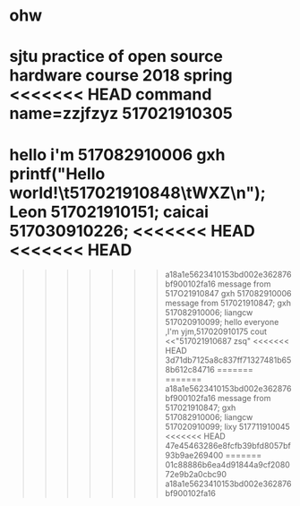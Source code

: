 # ohw
sjtu practice of open source hardware course 2018 spring
<<<<<<< HEAD
command
name=zzjfzyz
517021910305
=======
hello  i'm 517082910006 gxh
printf("Hello world!\t517021910848\tWXZ\n");
Leon 517021910151;
caicai 517030910226;
<<<<<<< HEAD
<<<<<<< HEAD
=======
>>>>>>> a18a1e5623410153bd002e362876bf900102fa16
message from 517O21910847
gxh 517082910006
message from 517021910847;
gxh 517082910006;
liangcw 517020910099;
hello everyone ,l'm yjm,517020910175
cout <<"517021910687 zsq"
<<<<<<< HEAD
>>>>>>> 3d71db7125a8c837ff71327481b658b612c84716
=======
=======
>>>>>>> a18a1e5623410153bd002e362876bf900102fa16
message from 517021910847;
gxh 517082910006;
liangcw 517020910099;
lixy 517711910045
<<<<<<< HEAD
>>>>>>> 47e45463286e8fcfb39bfd8057bf93b9ae269400
=======
>>>>>>> 01c88886b6ea4d91844a9cf208072e9b2a0cbc90
>>>>>>> a18a1e5623410153bd002e362876bf900102fa16
